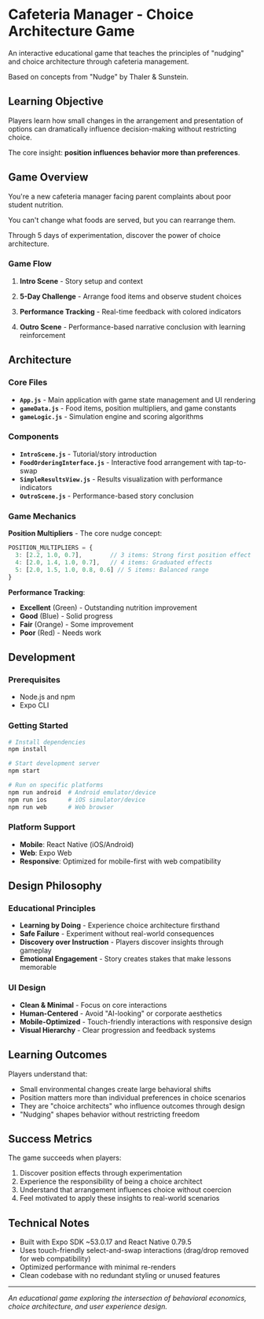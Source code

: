 # Cafeteria Manager - Choice Architecture Game

An interactive educational game that teaches the principles of "nudging" and choice architecture through cafeteria management. 

Based on concepts from "Nudge" by Thaler & Sunstein.

## Learning Objective

Players learn how small changes in the arrangement and presentation of options can dramatically influence decision-making without restricting choice. 

The core insight: **position influences behavior more than preferences**.

## Game Overview

You're a new cafeteria manager facing parent complaints about poor student nutrition. 

You can't change what foods are served, but you can rearrange them. 

Through 5 days of experimentation, discover the power of choice architecture.

### Game Flow

1. **Intro Scene** - Story setup and context

2. **5-Day Challenge** - Arrange food items and observe student choices

3. **Performance Tracking** - Real-time feedback with colored indicators

4. **Outro Scene** - Performance-based narrative conclusion with learning reinforcement

## Architecture

### Core Files
- **`App.js`** - Main application with game state management and UI rendering
- **`gameData.js`** - Food items, position multipliers, and game constants
- **`gameLogic.js`** - Simulation engine and scoring algorithms

### Components
- **`IntroScene.js`** - Tutorial/story introduction
- **`FoodOrderingInterface.js`** - Interactive food arrangement with tap-to-swap
- **`SimpleResultsView.js`** - Results visualization with performance indicators
- **`OutroScene.js`** - Performance-based story conclusion

### Game Mechanics

**Position Multipliers** - The core nudge concept:
```javascript
POSITION_MULTIPLIERS = {
  3: [2.2, 1.0, 0.7],        // 3 items: Strong first position effect
  4: [2.0, 1.4, 1.0, 0.7],   // 4 items: Graduated effects  
  5: [2.0, 1.5, 1.0, 0.8, 0.6] // 5 items: Balanced range
}
```

**Performance Tracking**:
- **Excellent** (Green) - Outstanding nutrition improvement
- **Good** (Blue) - Solid progress 
- **Fair** (Orange) - Some improvement
- **Poor** (Red) - Needs work

## Development

### Prerequisites
- Node.js and npm
- Expo CLI

### Getting Started
```bash
# Install dependencies
npm install

# Start development server
npm start

# Run on specific platforms
npm run android  # Android emulator/device
npm run ios      # iOS simulator/device
npm run web      # Web browser
```

### Platform Support
- **Mobile**: React Native (iOS/Android)
- **Web**: Expo Web
- **Responsive**: Optimized for mobile-first with web compatibility

## Design Philosophy

### Educational Principles
- **Learning by Doing** - Experience choice architecture firsthand
- **Safe Failure** - Experiment without real-world consequences  
- **Discovery over Instruction** - Players discover insights through gameplay
- **Emotional Engagement** - Story creates stakes that make lessons memorable

### UI Design
- **Clean & Minimal** - Focus on core interactions
- **Human-Centered** - Avoid "AI-looking" or corporate aesthetics
- **Mobile-Optimized** - Touch-friendly interactions with responsive design
- **Visual Hierarchy** - Clear progression and feedback systems

## Learning Outcomes

Players understand that:
- Small environmental changes create large behavioral shifts
- Position matters more than individual preferences in choice scenarios
- They are "choice architects" who influence outcomes through design
- "Nudging" shapes behavior without restricting freedom

## Success Metrics

The game succeeds when players:
1. Discover position effects through experimentation
2. Experience the responsibility of being a choice architect
3. Understand that arrangement influences choice without coercion
4. Feel motivated to apply these insights to real-world scenarios

## Technical Notes

- Built with Expo SDK ~53.0.17 and React Native 0.79.5
- Uses touch-friendly select-and-swap interactions (drag/drop removed for web compatibility)
- Optimized performance with minimal re-renders
- Clean codebase with no redundant styling or unused features

---

*An educational game exploring the intersection of behavioral economics, choice architecture, and user experience design.*